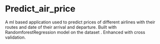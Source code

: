 # Predict_air_price
A ml based application used to predict prices of different airlines with their routes and date of their arrival and departure.
Built with RandomforestRegression model on the dataset .
Enhanced with cross validation.

